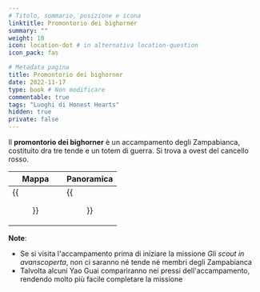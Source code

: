 ```yaml
---
# Titolo, sommario, posizione e icona
linktitle: Promontorio dei bighorner
summary: ""
weight: 10
icon: location-dot # in alternativa location-question
icon_pack: fas

# Metadata pagina
title: Promontorio dei bighorner
date: 2022-11-17
type: book # Non modificare
commentable: true
tags: "Luoghi di Honest Hearts"
hidden: true
private: false
---
```


<div class="fnv">

Il **promontorio dei bighorner** è un accampamento degli Zampabianca, costituito dra tre tende e un totem di guerra. Si trova a ovest del cancello rosso.

| Mappa | Panoramica |
| ----- | ---------- |
|   {{<figure src="fnv/Bighorn_Bluff_loc.webp">}}    |   {{<figure src="fnv/Bighorn_Bluff.webp">}}         | 

**Note**:
- Se si visita l'accampamento prima di iniziare la missione *Gli scout in avanscoperta*, non ci saranno né tende né membri degli Zampabianca
- Talvolta alcuni Yao Guai compariranno nei pressi dell'accampamento, rendendo molto più facile completare la missione

</div>

